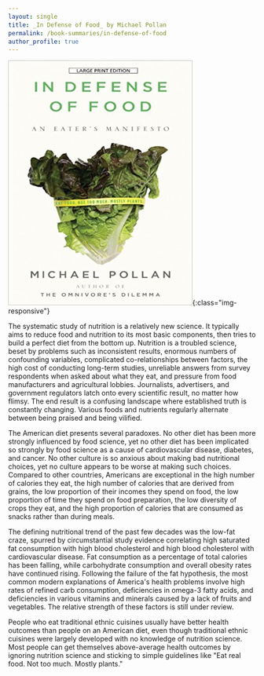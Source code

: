 ```yaml
---
layout: single
title: _In Defense of Food_ by Michael Pollan
permalink: /book-summaries/in-defense-of-food
author_profile: true
---
```


![In Defense of Food](/assets/images/in-defense-of-food.jpg){:class="img-responsive"}

The systematic study of nutrition is a relatively new science.
It typically aims to reduce food and nutrition to its most basic components, then tries to build a perfect diet from the bottom up.
Nutrition is a troubled science, beset by problems such as inconsistent results, enormous numbers of confounding variables, complicated co-relationships between factors, the high cost of conducting long-term studies, unreliable answers from survey respondents when asked about what they eat, and pressure from food manufacturers and agricultural lobbies.
Journalists, advertisers, and government regulators latch onto every scientific result, no matter how flimsy.
The end result is a confusing landscape where established truth is constantly changing.
Various foods and nutrients regularly alternate between being praised and being vilified.

The American diet presents several paradoxes.
No other diet has been more strongly influenced by food science, yet no other diet has been implicated so strongly by food science as a cause of cardiovascular disease, diabetes, and cancer.
No other culture is so anxious about making bad nutritional choices, yet no culture appears to be worse at making such choices.
Compared to other countries, Americans are exceptional in the high number of calories they eat, the high number of calories that are derived from grains, the low proportion of their incomes they spend on food, the low proportion of time they spend on food preparation, the low diversity of crops they eat, and the high proportion of calories that are consumed as snacks rather than during meals.

The defining nutritional trend of the past few decades was the low-fat craze, spurred by circumstantial study evidence correlating high saturated fat consumption with high blood cholesterol and high blood cholesterol with cardiovascular disease.
Fat consumption as a percentage of total calories has been falling, while carbohydrate consumption and overall obesity rates have continued rising.
Following the failure of the fat hypothesis, the most common modern explanations of America's health problems involve high rates of refined carb consumption, deficiencies in omega-3 fatty acids, and deficiencies in various vitamins and minerals caused by a lack of fruits and vegetables.
The relative strength of these factors is still under review.

People who eat traditional ethnic cuisines usually have better health outcomes than people on an American diet, even though traditional ethnic cuisines were largely developed with no knowledge of nutrition science.
Most people can get themselves above-average health outcomes by ignoring nutrition science and sticking to simple guidelines like "Eat real food. Not too much. Mostly plants."
